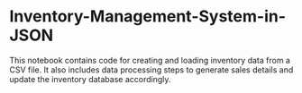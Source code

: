 # Inventory-Management-System-in-JSON
This notebook contains code for creating and loading inventory data from a CSV file. It also includes data processing steps to generate sales details and update the inventory database accordingly.
